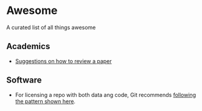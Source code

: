 # Awesome
A curated list of all things awesome

## Academics

- [Suggestions on how to review a paper](https://authorservices.wiley.com/Reviewers/journal-reviewers/how-to-perform-a-peer-review/step-by-step-guide-to-reviewing-a-manuscript.html)

## Software

- For licensing a repo with both data ang code, Git recommends [following the pattern shown here](https://github.com/github/choosealicense.com#license).
